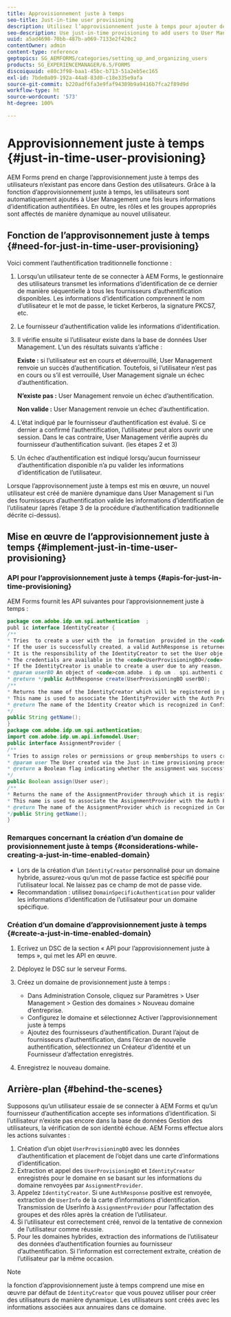 ```yaml
---
title: Approvisionnement juste à temps
seo-title: Just-in-time user provisioning
description: Utilisez l’approvisionnement juste à temps pour ajouter des utilisateurs à User Management après l’authentification réussie et pour affecter de manière dynamique les rôles et les groupes appropriés au nouvel utilisateur.
seo-description: Use just-in-time provisioning to add users to User Management after successfull authentication and dynamically assign relevant roles and groups to the new user.
uuid: a5ad4698-70bb-487b-a069-7133e2f420c2
contentOwner: admin
content-type: reference
geptopics: SG_AEMFORMS/categories/setting_up_and_organizing_users
products: SG_EXPERIENCEMANAGER/6.5/FORMS
discoiquuid: e80c3f98-baa1-45bc-b713-51a2eb5ec165
exl-id: 7bde0a09-192a-44a8-83d0-c18e335e9afa
source-git-commit: b220adf6fa3e9faf94389b9a9416b7fca2f89d9d
workflow-type: ht
source-wordcount: '573'
ht-degree: 100%

---
```


# Approvisionnement juste à temps {#just-in-time-user-provisioning}

AEM Forms prend en charge l’approvisionnement juste à temps des utilisateurs n’existant pas encore dans Gestion des utilisateurs. Grâce à la fonction d’approvisionnement juste à temps, les utilisateurs sont automatiquement ajoutés à User Management une fois leurs informations d’identification authentifiées. En outre, les rôles et les groupes appropriés sont affectés de manière dynamique au nouvel utilisateur.

## Fonction de l’approvisonnement juste à temps {#need-for-just-in-time-user-provisioning}

Voici comment l’authentification traditionnelle fonctionne :

1. Lorsqu’un utilisateur tente de se connecter à AEM Forms, le gestionnaire des utilisateurs transmet les informations d’identification de ce dernier de manière séquentielle à tous les fournisseurs d’authentification disponibles. Les informations d’identification comprennent le nom d’utilisateur et le mot de passe, le ticket Kerberos, la signature PKCS7, etc.
1. Le fournisseur d’authentification valide les informations d’identification.
1. Il vérifie ensuite si l’utilisateur existe dans la base de données User Management. L’un des résultats suivants s’affiche :

   **Existe :** si l’utilisateur est en cours et déverrouillé, User Management renvoie un succès d’authentification. Toutefois, si l’utilisateur n’est pas en cours ou s’il est verrouillé, User Management signale un échec d’authentification.

   **N’existe pas :** User Management renvoie un échec d’authentification.

   **Non valide :** User Management renvoie un échec d’authentification.

1. L’état indiqué par le fournisseur d’authentification est évalué. Si ce dernier a confirmé l’authentification, l’utilisateur peut alors ouvrir une session. Dans le cas contraire, User Management vérifie auprès du fournisseur d’authentification suivant. (les étapes 2 et 3)
1. Un échec d’authentification est indiqué lorsqu’aucun fournisseur d’authentification disponible n’a pu valider les informations d’identification de l’utilisateur.

Lorsque l’approvisonnement juste à temps est mis en œuvre, un nouvel utilisateur est créé de manière dynamique dans User Management si l’un des fournisseurs d’authentification valide les informations d’identification de l’utilisateur (après l’étape 3 de la procédure d’authentification traditionnelle décrite ci-dessus).

## Mise en œuvre de l’approvisionnement juste à temps {#implement-just-in-time-user-provisioning}

### API pour l’approvisionnement juste à temps {#apis-for-just-in-time-provisioning}

AEM Forms fournit les API suivantes pour l’approvisionnement juste à temps :

```java
package com.adobe.idp.um.spi.authentication  ;
publ ic interface IdentityCreator {
/**
* Tries  to create a user with the  in formation  provided in the <code>UserProvisioningBO</code> object.
* If the user is successfully created, a valid AuthResponse is returned along with the information using which the user was created.
* It is the responsibility of the IdentityCreator to set the User obje ct  in the cre dential map with th e  ke y  <code>UMA u thenticationUtil.authenticatedUserKey</code>
* The credentials are available in the <code>UserProvisioningBO</code> object in the 'credentials' property.
* If the IdentityCreator is unable to create a user due to any reason, it returns <code>null</code>
* @param userBO An object of <code>com.adobe. i dp.um . spi.authenti c ationUserProvisioningBO</code>
* @return */public AuthResponse create(UserProvisioningBO userBO);
/**
* Returns the name of the IdentityCreator which will be registered in preferences.
* This name is used to associate the IdentityProvider with the Auth Provider Configuration in the domain.
* @return The name of the Identity Creator which is recognized in Configuration.
*/
public String getName();
}
package com.adobe.idp.um.spi.authentication;
import com.adobe.idp.um.api.infomodel.User;
public interface AssignmentProvider {
/**
* Tries to assign roles or permissions or group memberships to users created via Just-in-time provisioning.
* @param user The User created via the Just-in-time provisioning process.
* @return a Boolean flag indicating whether the assignment was successful or not.
*/
public Boolean assign(User user);
/**
* Returns the name of the AssignmentProvider through which it is registered under preferences.
* This name is used to associate the AssignmentProvider with the Auth Provider Configuration in the domain.
* @return The name of the AssignmentProvider which is recognized in Configuration.
*/public String getName();
}
```

### Remarques concernant la création d’un domaine de provisionnement juste à temps {#considerations-while-creating-a-just-in-time-enabled-domain}

* Lors de la création d’un `IdentityCreator` personnalisé pour un domaine hybride, assurez-vous qu’un mot de passe factice est spécifié pour l’utilisateur local. Ne laissez pas ce champ de mot de passe vide.
* Recommandation : utilisez `DomainSpecificAuthentication` pour valider les informations d’identification de l’utilisateur pour un domaine spécifique.

### Création d’un domaine d’approvisionnement juste à temps {#create-a-just-in-time-enabled-domain}

1. Ecrivez un DSC de la section « API pour l’approvisionnement juste à temps », qui met les API en œuvre.
1. Déployez le DSC sur le serveur Forms.
1. Créez un domaine de provisionnement juste à temps :

   * Dans Administration Console, cliquez sur Paramètres > User Management > Gestion des domaines > Nouveau domaine d’entreprise.
   * Configurez le domaine et sélectionnez Activer l’approvisionnement juste à temps <!--Fix broken link (See Setting up and managing domains).-->
   * Ajoutez des fournisseurs d’authentification. Durant l’ajout de fournisseurs d’authentification, dans l’écran de nouvelle authentification, sélectionnez un Créateur d’identité et un Fournisseur d’affectation enregistrés.

1. Enregistrez le nouveau domaine.

## Arrière-plan {#behind-the-scenes}

Supposons qu’un utilisateur essaie de se connecter à AEM Forms et qu’un fournisseur d’authentification accepte ses informations d’identification. Si l’utilisateur n’existe pas encore dans la base de données Gestion des utilisateurs, la vérification de son identité échoue. AEM Forms effectue alors les actions suivantes :

1. Création d’un objet `UserProvisioningBO` avec les données d’authentification et placement de l’objet dans une carte d’informations d’identification.
1. Extraction et appel des `UserProvisioningBO` et `IdentityCreator` enregistrés pour le domaine en se basant sur les informations du domaine renvoyées par `AssignmentProvider`.
1. Appelez `IdentityCreator`. Si une `AuthResponse` positive est renvoyée, extraction de `UserInfo` de la carte d’informations d’identification. Transmission de UserInfo à `AssignmentProvider` pour l’affectation des groupes et des rôles après la création de l’utilisateur.
1. Si l’utilisateur est correctement créé, renvoi de la tentative de connexion de l’utilisateur comme réussie.
1. Pour les domaines hybrides, extraction des informations de l’utilisateur des données d’authentification fournies au fournisseur d’authentification. Si l’information est correctement extraite, création de l’utilisateur par la même occasion.

>[!NOTE]
>
>la fonction d’approvisionnement juste à temps comprend une mise en œuvre par défaut de `IdentityCreator` que vous pouvez utiliser pour créer des utilisateurs de manière dynamique. Les utilisateurs sont créés avec les informations associées aux annuaires dans ce domaine.
